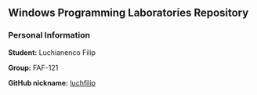 ## Windows Programming Laboratories Repository

### Personal Information

**Student:** Luchianenco Filip

**Group:** FAF-121

**GitHub nickname:** [luchfilip](https://github.com/luchfilip)

